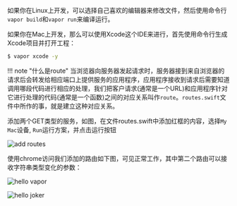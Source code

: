如果你在Linux上开发，可以选择自己喜欢的编辑器来修改文件，然后使用命令行`vapor build`和`vapor run`来编译运行。

如果你在Mac上开发，那么可以使用Xcode这个IDE来进行，首先使用命令行生成Xcode项目并打开工程：

``` bash
$ vapor xcode -y
```

!!! note "什么是route"
    当浏览器向服务器发起请求时，服务器接到来自浏览器的请求后会转发给相应端口上提供服务的应用程序，应用程序接收到请求后需要知道调用哪段代码进行相应的处理，我们把客户请求(通常是一个URL)和应用程序针对它进行处理的代码(通常是一个函数)之间的对应关系叫作`route`。`routes.swift`文件中所作的事，就是建立这种对应关系。

添加两个GET类型的服务，如图，在文件routes.swift中添加红框的内容，选择`My Mac`设备, `Run`运行方案，并点击运行按钮

![add routes](/assets/add-routes.png)

使用chrome访问我们添加的路由如下图，可见正常工作，其中第二个路由可以接收字符串类型变化的参数：

![hello vapor](/assets/hello-vapor.png)

![hello joker](/assets/hello-joker.png)

